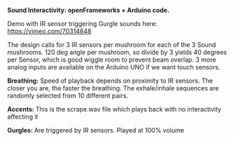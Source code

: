 <b>Sound Interactivity: openFrameworks + Arduino code.</b>

Demo with IR sensor triggering Gurgle sounds here: https://vimeo.com/70314848

The design calls for 3 IR sensors per mushroom for each of the 3 Sound mushrooms. 120 deg angle per mushroom, so divide by 3 yields 40 degrees per Sensor, which is good wiggle room to prevent beam overlap. 
3 more analog inputs are available on the Arduino UNO if we want touch sensors. 

<b>Breathing:</b> Speed of playback depends on proximity to IR sensors. The closer you are, the faster the breathing. The exhale/inhale sequences are randomly selected from 10 different pairs. 

<b>Accents: </b> This is the scrape.wav file which plays back with no interactivity affecting it

<b>Gurgles: </b> Are triggered by IR sensors. Played at 100% volume
